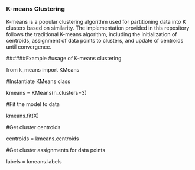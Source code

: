 ### K-means Clustering

K-means is a popular clustering algorithm used for partitioning data into K clusters based on similarity. The implementation provided in this repository follows the traditional K-means algorithm, including the initialization of centroids, assignment of data points to clusters, and update of centroids until convergence.


######Example 
#usage of K-means clustering

from k_means import KMeans

#Instantiate KMeans class

kmeans = KMeans(n_clusters=3)

#Fit the model to data

kmeans.fit(X)

#Get cluster centroids

centroids = kmeans.centroids

#Get cluster assignments for data points

labels = kmeans.labels
